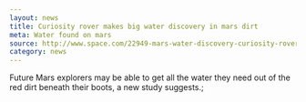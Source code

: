```yaml
---
layout: news
title: Curiosity rover makes big water discovery in mars dirt
meta: Water found on mars
source: http://www.space.com/22949-mars-water-discovery-curiosity-rover.html
category: news
---
```

Future Mars explorers may be able to get all the water they need out of the red dirt beneath their boots, a new study suggests.;
